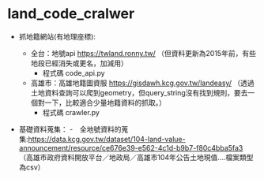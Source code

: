 # land_code_cralwer
- 抓地籍網站(有地理座標):
  - 全台：地號api https://twland.ronny.tw/
    （但資料更新為2015年前，有些地段已經消失或更名，加減用）
    - 程式碼 code_api.py
  - 高雄市：高雄地籍圖資服 https://gisdawh.kcg.gov.tw/landeasy/
    （透過土地資料查詢可以爬到geometry，但query_string沒有找到規則，要去一個對一下，比較適合少量地籍資料的抓取。）
    - 程式碼 crawler.py
    
- 基礎資料蒐集：
  -　全地號資料的蒐集:https://data.kcg.gov.tw/dataset/104-land-value-announcement/resource/ce676e39-e562-4c1d-b9b7-f80c4bba5fa3
 （高雄市政府資料開放平台／地政局／高雄市104年公告土地現值....檔案類型為csv） 
